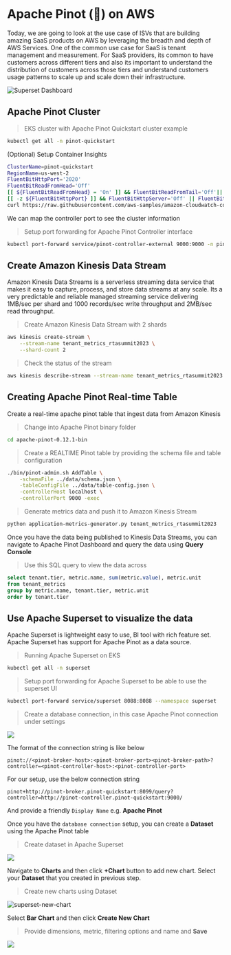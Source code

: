 # Apache Pinot (🍷) on AWS

Today, we are going to look at the use case of ISVs that are building amazing SaaS products on AWS by leveraging the breadth and depth of AWS Services. One of the common use case for SaaS is tenant management and measurement. For SaaS providers, its common to have customers across different tiers and also its important to understand the distribution of customers across those tiers and understand customers usage patterns to scale up and scale down their infrastructure.

![Superset Dashboard](./data/dashboard.png)

## Apache Pinot Cluster

>EKS cluster with Apache Pinot Quickstart cluster example
```bash
kubectl get all -n pinot-quickstart
```

(Optional) Setup Container Insights
```bash
ClusterName=pinot-quickstart
RegionName=us-west-2
FluentBitHttpPort='2020'
FluentBitReadFromHead='Off'
[[ ${FluentBitReadFromHead} = 'On' ]] && FluentBitReadFromTail='Off'|| FluentBitReadFromTail='On'
[[ -z ${FluentBitHttpPort} ]] && FluentBitHttpServer='Off' || FluentBitHttpServer='On'
curl https://raw.githubusercontent.com/aws-samples/amazon-cloudwatch-container-insights/latest/k8s-deployment-manifest-templates/deployment-mode/daemonset/container-insights-monitoring/quickstart/cwagent-fluent-bit-quickstart.yaml | sed 's/{{cluster_name}}/'${ClusterName}'/;s/{{region_name}}/'${RegionName}'/;s/{{http_server_toggle}}/"'${FluentBitHttpServer}'"/;s/{{http_server_port}}/"'${FluentBitHttpPort}'"/;s/{{read_from_head}}/"'${FluentBitReadFromHead}'"/;s/{{read_from_tail}}/"'${FluentBitReadFromTail}'"/' | kubectl apply -f - 
```

We can map the controller port to see the cluster information

> Setup port forwarding for Apache Pinot Controller interface
```bash
kubectl port-forward service/pinot-controller-external 9000:9000 -n pinot-quickstart
```

## Create Amazon Kinesis Data Stream
Amazon Kinesis Data Streams is a serverless streaming data service that makes it easy to capture, process, and store data streams at any scale. Its a very predictable and reliable managed streaming service delivering 1MB/sec per shard and 1000 records/sec write throughput and 2MB/sec read throughput.  

> Create Amazon Kinesis Data Stream with 2 shards

```bash
aws kinesis create-stream \
    --stream-name tenant_metrics_rtasummit2023 \
    --shard-count 2
```

> Check the status of the stream

```bash
aws kinesis describe-stream --stream-name tenant_metrics_rtasummit2023
```

## Creating Apache Pinot Real-time Table

Create a real-time apache pinot table that ingest data from Amazon Kinesis


> Change into Apache Pinot binary folder
```bash
cd apache-pinot-0.12.1-bin
```


> Create a REALTIME Pinot table by providing the schema file and table configuration
```bash
./bin/pinot-admin.sh AddTable \
    -schemaFile ../data/schema.json \
    -tableConfigFile ../data/table-config.json \
    -controllerHost localhost \
    -controllerPort 9000 -exec
```

> Generate metrics data and push it to Amazon Kinesis Stream

```bash
python application-metrics-generator.py tenant_metrics_rtasummit2023
```

Once you have the data being published to Kinesis Data Streams, you can navigate to Apache Pinot Dashboard and query the data using **Query Console**

> Use this SQL query to view the data across
```sql
select tenant.tier, metric.name, sum(metric.value), metric.unit
from tenant_metrics
group by metric.name, tenant.tier, metric.unit
order by tenant.tier

```

## Use Apache Superset to visualize the data
Apache Superset is lightweight easy to use, BI tool with rich feature set. Apache Superset has support for Apache Pinot as a data source.

> Running Apache Superset on EKS

```bash
kubectl get all -n superset
```

> Setup port forwarding for Apache Superset to be able to use the superset UI
```bash
kubectl port-forward service/superset 8088:8088 --namespace superset
```

> Create a database connection, in this case Apache Pinot connection under settings

![](./data/superset-database-settings.png)

The format of the connection string is like below

```
pinot://<pinot-broker-host>:<pinot-broker-port><pinot-broker-path>?controller=<pinot-controller-host>:<pinot-controller-port>
```

For our setup, use the below connection string
```
pinot+http://pinot-broker.pinot-quickstart:8099/query?controller=http://pinot-controller.pinot-quickstart:9000/
```

And provide a friendly `Display Name` e.g. **Apache Pinot**

Once you have the `database connection` setup, you can create a **Dataset** using the Apache Pinot table

> Create dataset in Apache Superset

![](./data/superset-dataset-create.png)

Navigate to **Charts** and then click **+Chart** button to add new chart. Select your **Dataset** that you created in previous step.

> Create new charts using Dataset

![superset-new-chart](./data/superset-charts-new.png)

Select **Bar Chart** and then click **Create New Chart**

> Provide dimensions, metric, filtering options and name and **Save**

![](./data/superset-charts-tieruage.png)


